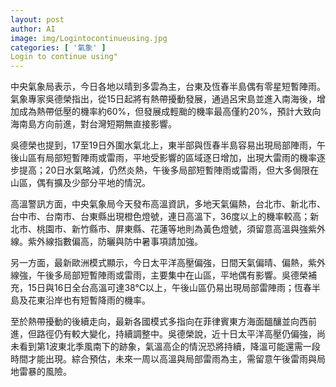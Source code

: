```yaml
---
layout: post
author: AI
image: img/Logintocontinueusing.jpg
categories: [ '氣象' ]
Login to continue using"
---
```

中央氣象局表示，今日各地以晴到多雲為主，台東及恆春半島偶有零星短暫陣雨。氣象專家吳德榮指出，從15日起將有熱帶擾動發展，通過呂宋島並進入南海後，增加成為熱帶低壓的機率約60%，但發展成輕颱的機率最高僅約20%，預計大致向海南島方向前進，對台灣短期無直接影響。

吳德榮也提到，17至19日外圍水氣北上，東半部與恆春半島容易出現局部陣雨，午後山區有局部短暫陣雨或雷雨，平地受影響的區域逐日增加，出現大雷雨的機率逐步提高；20日水氣略減，仍然炎熱，午後多局部短暫陣雨或雷雨，但大多侷限在山區，偶有擴及少部分平地的情況。

高溫警訊方面，中央氣象局今天發布高溫資訊，多地天氣偏熱，台北市、新北市、台中市、台南市、台東縣出現橙色燈號，連日高溫下，36度以上的機率較高；新北市、桃園市、新竹縣市、屏東縣、花蓮等地則為黃色燈號，須留意高溫與強紫外線。紫外線指數偏高，防曬與防中暑事項請加強。

另一方面，最新歐洲模式顯示，今日太平洋高壓偏強，日間天氣偏晴、偏熱，紫外線強，午後多局部短暫陣雨或雷雨，主要集中在山區，平地偶有影響。吳德榮補充，15日與16日全台高溫可達38°C以上，午後山區仍易出現局部雷陣雨；恆春半島及花東沿岸也有短暫降雨的機率。

至於熱帶擾動的後續走向，最新各國模式多指向在菲律賓東方海面醞釀並向西前進，但路徑仍有較大變化，持續調整中。吳德榮說，近十日太平洋高壓仍偏強，尚未看到第1波東北季風南下的跡象，氣溫高企的情況恐將持續，降溫可能還需一段時間才能出現。綜合預估，未來一周以高溫與局部雷雨為主，需留意午後雷雨與局地雷暴的風險。